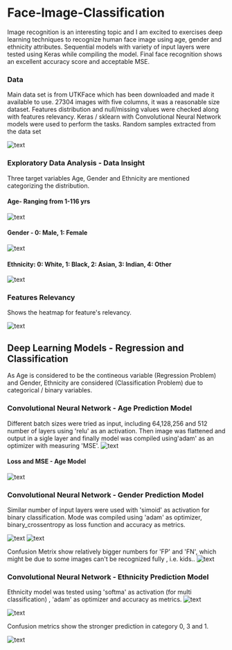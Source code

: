 # Face-Image-Classification

Image recognition is an interesting topic and I am excited to exercises deep learning techniques to recognize human face image using age, gender and ethnicity attributes. Sequential models with variety of input layers were tested using Keras while compiling the model. Final face recognition shows an excellent accuracy score and acceptable MSE.

### Data

Main data set is from UTKFace which has been downloaded and made it available to use. 27304 images with five columns, it was a reasonable size dataset. Features distribution and null/missing values were checked along with features relevancy. Keras / sklearn with Convolutional Neural Network models were used to perform the tasks.
 Random samples extracted from the data set
 
![text](https://user-images.githubusercontent.com/68614187/105911814-328fb280-5ff0-11eb-8603-31f8c8d1b9df.JPG)


### Exploratory Data Analysis - Data Insight
Three target variables Age, Gender and Ethnicity are mentioned categorizing the distribution.

#### Age- Ranging from 1-116 yrs 
![text](https://user-images.githubusercontent.com/68614187/105905227-cc9f2d00-5fe7-11eb-9a45-6ac1ebb36fc5.JPG)

#### Gender - 0: Male, 1: Female
![text](https://user-images.githubusercontent.com/68614187/105910076-0bd07c80-5fee-11eb-830c-9d55ced92829.JPG)

#### Ethnicity: 0: White, 1: Black, 2: Asian, 3: Indian, 4: Other
![text](https://user-images.githubusercontent.com/68614187/105911047-5a324b00-5fef-11eb-905d-e9c2a7f13587.JPG)

### Features Relevancy 
Shows the heatmap for feature's relevancy.

![text](https://user-images.githubusercontent.com/68614187/105912618-5ef7fe80-5ff1-11eb-90f4-bd8fa4346da3.JPG)

## Deep Learning Models - Regression and Classification 
As Age is considered to be the contineous variable (Regression Problem) and Gender, Ethnicity are considered (Classification Problem) due to categorical / binary variables.

### Convolutional Neural Network - Age Prediction Model
Different batch sizes were tried as input, including 64,128,256 and 512 number of layers using 'relu' as an activation. Then image was flattened and output in a sigle layer and finally model was compiled using'adam' as an optimizer with measuring 'MSE'. 
![text](https://user-images.githubusercontent.com/68614187/105915290-23f7ca00-5ff5-11eb-96f7-d0e6ba5b58f2.JPG)

#### Loss and MSE - Age Model
![text](https://user-images.githubusercontent.com/68614187/105915462-628d8480-5ff5-11eb-96b8-bbbb16503ca2.png)

### Convolutional Neural Network - Gender Prediction Model
Similar number of input layers were used with 'simoid' as activation for binary classification. Mode was compiled using 'adam' as optimizer,  binary_crossentropy as loss function and accuracy as metrics.

![text](https://user-images.githubusercontent.com/68614187/105916353-6077f580-5ff6-11eb-82a7-8168d0fa56be.png)
![text](https://user-images.githubusercontent.com/68614187/105916455-89988600-5ff6-11eb-9f02-1757b66e3487.png)

Confusion Metrix show relatively bigger numbers for 'FP' and 'FN', which might be due to some images can't be recognized fully , i.e. kids..
![text](https://user-images.githubusercontent.com/68614187/105916539-b0ef5300-5ff6-11eb-9f56-1ab51568b0a4.png)

### Convolutional Neural Network - Ethnicity Prediction Model
Ethnicity model was tested using 'softma' as activation (for multi classification) , 'adam' as optimizer and accuracy as metrics. 
![text](https://user-images.githubusercontent.com/68614187/105917124-910c5f00-5ff7-11eb-9697-341a6a741cb4.png)

![text](https://user-images.githubusercontent.com/68614187/105917439-eba5bb00-5ff7-11eb-9de6-7b2290566121.png)

Confusion metrics show the stronger prediction in category 0, 3 and 1.

![text](https://user-images.githubusercontent.com/68614187/105917519-05470280-5ff8-11eb-99dd-7769817f2fe2.png)
